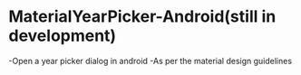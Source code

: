 # MaterialYearPicker-Android(still in development)
-Open a year picker dialog in android
-As per the material design guidelines
